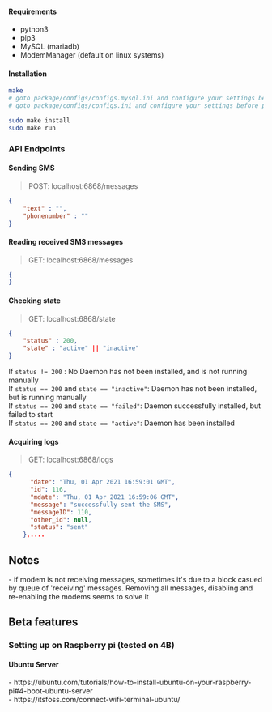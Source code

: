 #### Requirements
* python3
* pip3
* MySQL (mariadb)
* ModemManager (default on linux systems)

#### Installation
```bash
make
# goto package/configs/configs.mysql.ini and configure your settings before proceeding
# goto package/configs/configs.ini and configure your settings before proceeding

sudo make install
sudo make run
```

### API Endpoints
#### Sending SMS
> POST: localhost:6868/messages
```JSON
{
	"text" : "",
	"phonenumber" : ""
}
```

#### Reading received SMS messages
> GET: localhost:6868/messages
```JSON
{
}
```

#### Checking state
> GET: localhost:6868/state
```JSON
{
	"status" : 200,
	"state" : "active" || "inactive"  
}
```
If `status != 200` : No Daemon has not been installed, and is not running manually<br>
If `status == 200` and `state == "inactive"`: Daemon has not been installed, but is running manually<br>
If `status == 200` and `state == "failed"`: Daemon successfully installed, but failed to start <br>
If `status == 200` and `state == "active"`: Daemon has been installed<br>

#### Acquiring logs
> GET: localhost:6868/logs
```JSON
{
      "date": "Thu, 01 Apr 2021 16:59:01 GMT", 
      "id": 116, 
      "mdate": "Thu, 01 Apr 2021 16:59:06 GMT", 
      "message": "successfully sent the SMS", 
      "messageID": 110, 
      "other_id": null, 
      "status": "sent"
    },....
```
<h2>Notes</h2>
- if modem is not receiving messages, sometimes it's due to a block casued by queue of 'receiving' messages. 
Removing all messages, disabling and re-enabling the modems seems to solve it

<h2>Beta features</h2>
<h3>Setting up on Raspberry pi (tested on 4B)</h3>
<h4>Ubuntu Server</h4>
- https://ubuntu.com/tutorials/how-to-install-ubuntu-on-your-raspberry-pi#4-boot-ubuntu-server<br>
- https://itsfoss.com/connect-wifi-terminal-ubuntu/
